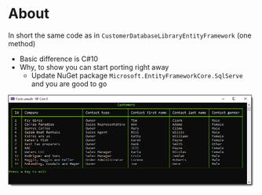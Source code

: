 ﻿# About

In short the same code as in `CustomerDatabaseLibraryEntityFramework` (one method)

- Basic difference is C#10
- Why, to show you can start porting right away
    - Update NuGet package `Microsoft.EntityFrameworkCore.SqlServe` and you are good to go

![Main](assets/main.png)